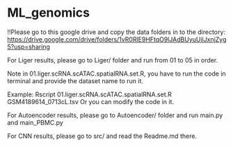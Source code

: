 # ML_genomics

!!Please go to this google drive and copy the data folders in to the directory:
https://drive.google.com/drive/folders/1vR0RlE9HFtqO9lJAdBUyuUilJxnjZyg5?usp=sharing

For Liger results, please go to Liger/ folder and run from 01 to 05 in order. 

Note in 01.liger.scRNA.scATAC.spatialRNA.set.R, you have to run the code in terminal and provide the dataset name to run it. 

Example:
  Rscript 01.liger.scRNA.scATAC.spatialRNA.set.R GSM4189614_0713cL.tsv
Or you can modify the code in it.

For Autoencoder results, please go to Autoencoder/ folder and run main.py and main_PBMC.py

For CNN results, please go to src/ and read the Readme.md there.
